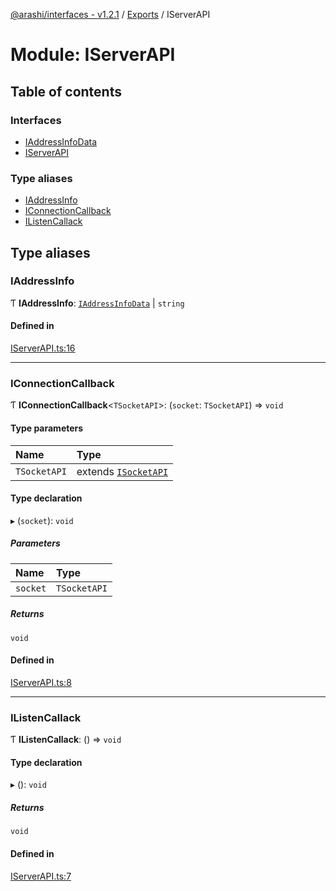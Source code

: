 [@arashi/interfaces - v1.2.1](../README.md) / [Exports](../modules.md) / IServerAPI

# Module: IServerAPI

## Table of contents

### Interfaces

- [IAddressInfoData](../interfaces/IServerAPI.IAddressInfoData.md)
- [IServerAPI](../interfaces/IServerAPI.IServerAPI-1.md)

### Type aliases

- [IAddressInfo](IServerAPI.md#iaddressinfo)
- [IConnectionCallback](IServerAPI.md#iconnectioncallback)
- [IListenCallack](IServerAPI.md#ilistencallack)

## Type aliases

### IAddressInfo

Ƭ **IAddressInfo**: [`IAddressInfoData`](../interfaces/IServerAPI.IAddressInfoData.md) \| `string`

#### Defined in

[IServerAPI.ts:16](https://github.com/arashijs/interfaces/blob/0089507/src/IServerAPI.ts#L16)

___

### IConnectionCallback

Ƭ **IConnectionCallback**<`TSocketAPI`\>: (`socket`: `TSocketAPI`) => `void`

#### Type parameters

| Name | Type |
| :------ | :------ |
| `TSocketAPI` | extends [`ISocketAPI`](../interfaces/ISocketAPI.ISocketAPI-1.md) |

#### Type declaration

▸ (`socket`): `void`

##### Parameters

| Name | Type |
| :------ | :------ |
| `socket` | `TSocketAPI` |

##### Returns

`void`

#### Defined in

[IServerAPI.ts:8](https://github.com/arashijs/interfaces/blob/0089507/src/IServerAPI.ts#L8)

___

### IListenCallack

Ƭ **IListenCallack**: () => `void`

#### Type declaration

▸ (): `void`

##### Returns

`void`

#### Defined in

[IServerAPI.ts:7](https://github.com/arashijs/interfaces/blob/0089507/src/IServerAPI.ts#L7)
